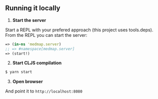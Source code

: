 ## Running it locally

1. **Start the server**

Start a REPL with your prefered approach (this project uses tools.deps). From the REPL you can start the server:

``` clojure
=> (in-ns 'medmap.server)
;; => #namespace[medmap.server]
=> (start!)
```

2. **Start CLJS compilation**

``` sh
$ yarn start
```

3. **Open browser**

And point it to `http://localhost:8080`
